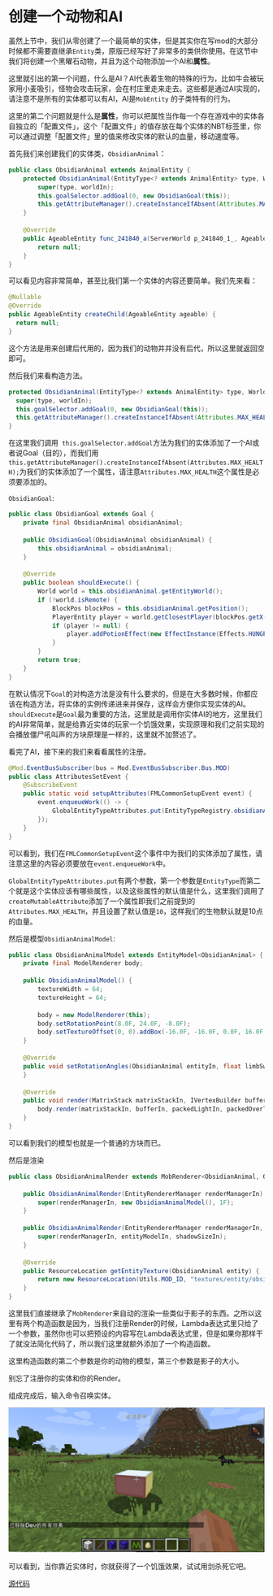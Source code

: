 # 创建一个动物和AI

虽然上节中，我们从零创建了一个最简单的实体，但是其实你在写mod的大部分时候都不需要直继承`Entity`类，原版已经写好了非常多的类供你使用。在这节中我们将创建一个黑曜石动物，并且为这个动物添加一个AI和**属性**。

这里就引出的第一个问题，什么是AI？AI代表着生物的特殊的行为，比如牛会被玩家用小麦吸引，怪物会攻击玩家，会在村庄里走来走去。这些都是通过AI实现的，请注意不是所有的实体都可以有AI，AI是`MobEntity` 的子类特有的行为。

这里的第二个问题就是什么是**属性**，你可以把属性当作每一个存在游戏中的实体各自独立的「配置文件」，这个「配置文件」的值存放在每个实体的NBT标签里，你可以通过调整「配置文件」里的值来修改实体的默认的血量，移动速度等。

首先我们来创建我们的实体类，`ObsidianAnimal`：

```java
public class ObsidianAnimal extends AnimalEntity {
    protected ObsidianAnimal(EntityType<? extends AnimalEntity> type, World worldIn) {
        super(type, worldIn);
        this.goalSelector.addGoal(0, new ObsidianGoal(this));
        this.getAttributeManager().createInstanceIfAbsent(Attributes.MAX_HEALTH);
    }

    @Override
    public AgeableEntity func_241840_a(ServerWorld p_241840_1_, AgeableEntity p_241840_2_) {
        return null;
    }
}
```

可以看见内容非常简单，甚至比我们第一个实体的内容还要简单。我们先来看：

```java
@Nullable
@Override
public AgeableEntity createChild(AgeableEntity ageable) {
  return null;
}
```

这个方法是用来创建后代用的，因为我们的动物并并没有后代，所以这里就返回空即可。

然后我们来看构造方法。

```java
protected ObsidianAnimal(EntityType<? extends AnimalEntity> type, World worldIn) {
  super(type, worldIn);
  this.goalSelector.addGoal(0, new ObsidianGoal(this));
  this.getAttributeManager().createInstanceIfAbsent(Attributes.MAX_HEALTH);
}
```

在这里我们调用` this.goalSelector.addGoal`方法为我们的实体添加了一个AI或者说Goal（目的），而我们用`this.getAttributeManager().createInstanceIfAbsent(Attributes.MAX_HEALTH);`为我们的实体添加了一个属性，请注意`Attributes.MAX_HEALTH`这个属性是必须要添加的。

`ObsidianGoal`:

```java
public class ObsidianGoal extends Goal {
    private final ObsidianAnimal obsidianAnimal;

    public ObsidianGoal(ObsidianAnimal obsidianAnimal) {
        this.obsidianAnimal = obsidianAnimal;
    }

    @Override
    public boolean shouldExecute() {
        World world = this.obsidianAnimal.getEntityWorld();
        if (!world.isRemote) {
            BlockPos blockPos = this.obsidianAnimal.getPosition();
            PlayerEntity player = world.getClosestPlayer(blockPos.getX(), blockPos.getY(), blockPos.getZ(), 10, false);
            if (player != null) {
                player.addPotionEffect(new EffectInstance(Effects.HUNGER, 3 * 20, 3));
            }
        }
        return true;
    }
}
```

在默认情况下`Goal`的对构造方法是没有什么要求的，但是在大多数时候，你都应该在构造方法，将实体的实例传递进来并保存，这样会方便你实现实体的AI。`shouldExecute`是`Goal`最为重要的方法，这里就是调用你实体AI的地方，这里我们的AI非常简单，就是给靠近实体的玩家一个饥饿效果，实现原理和我们之前实现的会播放僵尸吼叫声的方块原理是一样的，这里就不加赘述了。

看完了AI，接下来的我们来看看属性的注册。

```java
@Mod.EventBusSubscriber(bus = Mod.EventBusSubscriber.Bus.MOD)
public class AttributesSetEvent {
    @SubscribeEvent
    public static void setupAttributes(FMLCommonSetupEvent event) {
        event.enqueueWork(() -> {
            GlobalEntityTypeAttributes.put(EntityTypeRegistry.obsidianAnimal.get(), MobEntity.func_233666_p_().createMutableAttribute(Attributes.MAX_HEALTH, 10.0D).create());
        });
    }
}
```

可以看到，我们在`FMLCommonSetupEvent`这个事件中为我们的实体添加了属性，请注意这里的内容必须要放在`event.enqueueWork`中。

`GlobalEntityTypeAttributes.put`有两个参数，第一个参数是`EntityType`而第二个就是这个实体应该有哪些属性，以及这些属性的默认值是什么，这里我们调用了`createMutableAttribute`添加了一个属性即我们之前提到的`Attributes.MAX_HEALTH`，并且设置了默认值是`10`，这样我们的生物默认就是10点的血量。

然后是模型`ObsidianAnimalModel`:

```java
public class ObsidianAnimalModel extends EntityModel<ObsidianAnimal> {
    private final ModelRenderer body;

    public ObsidianAnimalModel() {
        textureWidth = 64;
        textureHeight = 64;

        body = new ModelRenderer(this);
        body.setRotationPoint(8.0F, 24.0F, -8.0F);
        body.setTextureOffset(0, 0).addBox(-16.0F, -16.0F, 0.0F, 16.0F, 10.0F, 16.0F, 0.0F, false);
    }

    @Override
    public void setRotationAngles(ObsidianAnimal entityIn, float limbSwing, float limbSwingAmount, float ageInTicks, float netHeadYaw, float headPitch) {
    }

    @Override
    public void render(MatrixStack matrixStackIn, IVertexBuilder bufferIn, int packedLightIn, int packedOverlayIn, float red, float green, float blue, float alpha) {
        body.render(matrixStackIn, bufferIn, packedLightIn, packedOverlayIn);
    }
}
```

可以看到我们的模型也就是一个普通的方块而已。

然后是渲染

```java
public class ObsidianAnimalRender extends MobRenderer<ObsidianAnimal, ObsidianAnimalModel> {

    public ObsidianAnimalRender(EntityRendererManager renderManagerIn) {
        super(renderManagerIn, new ObsidianAnimalModel(), 1F);
    }

    public ObsidianAnimalRender(EntityRendererManager renderManagerIn, ObsidianAnimalModel entityModelIn, float shadowSizeIn) {
        super(renderManagerIn, entityModelIn, shadowSizeIn);
    }

    @Override
    public ResourceLocation getEntityTexture(ObsidianAnimal entity) {
        return new ResourceLocation(Utils.MOD_ID, "textures/entity/obsidian_animal.png");
    }
}
```

这里我们直接继承了`MobRenderer`来自动的渲染一些类似于影子的东西。之所以这里有两个构造函数是因为，当我们注册Render的时候，Lambda表达式里只给了一个参数，虽然你也可以把预设的内容写在Lambda表达式里，但是如果你那样干了就没法简化代码了，所以我们这里就额外添加了一个构造函数。

这里构造函数的第二个参数是你的动物的模型，第三个参数是影子的大小。

别忘了注册你的实体和你的Render。

组成完成后，输入命令召唤实体。

![image-20200929110941436](passiveentityandai.assets/image-20200929110941436.png)

可以看到，当你靠近实体时，你就获得了一个饥饿效果，试试用剑杀死它吧。

[源代码](https://github.com/FledgeXu/BosonSourceCode/tree/master/src/main/java/com/tutorial/boson/obsidian_animal)

